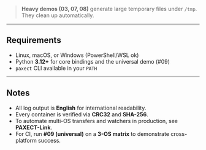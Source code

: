 
> **Heavy demos (03, 07, 08)** generate large temporary files under `/tmp`.  
> They clean up automatically.

---

## Requirements
- Linux, macOS, or Windows (PowerShell/WSL ok)
- Python **3.12+** for core bindings and the universal demo (#09)
- `paxect` CLI available in your `PATH`

---

## Notes
- All log output is **English** for international readability.
- Every container is verified via **CRC32** and **SHA-256**.
- To automate multi-OS transfers and watchers in production, see **PAXECT-Link**.
- For CI, run **#09 (universal)** on a **3-OS matrix** to demonstrate cross-platform success.
